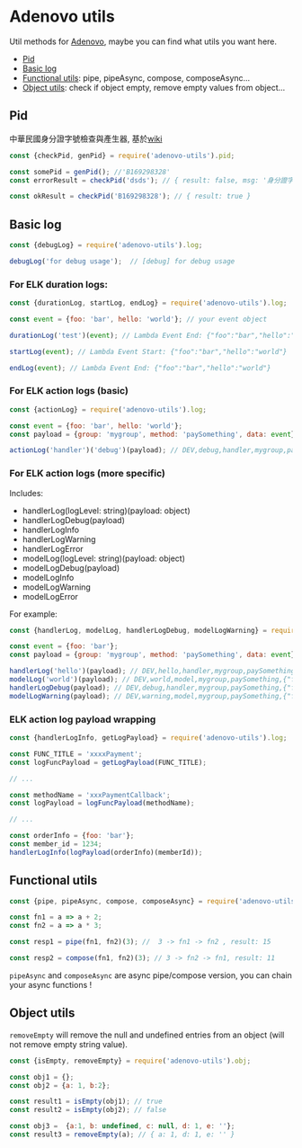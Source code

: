 # Adenovo utils

Util methods for [Adenovo](https://www.adenovo.com/),  maybe you can find what utils you want here.

- [Pid](#pid)
- [Basic log](#basic-log)
- [Functional utils](#functional-utils): pipe, pipeAsync, compose, composeAsync...
- [Object utils](#object-utils): check if object empty, remove empty values from object...

## Pid

中華民國身分證字號檢查與產生器, 基於[wiki](https://zh.wikipedia.org/wiki/%E4%B8%AD%E8%8F%AF%E6%B0%91%E5%9C%8B%E5%9C%8B%E6%B0%91%E8%BA%AB%E5%88%86%E8%AD%89#%E7%B7%A8%E8%99%9F%E8%A6%8F%E5%89%87)


``` js
const {checkPid, genPid} = require('adenovo-utils').pid;

const somePid = genPid(); //'B169298328'
const errorResult = checkPid('dsds'); // { result: false, msg: '身分證字號長度不正確' }

const okResult = checkPid('B169298328'); // { result: true }
```

## Basic log

``` js
const {debugLog} = require('adenovo-utils').log;

debugLog('for debug usage');  // [debug] for debug usage
```

### For ELK duration logs:

``` js
const {durationLog, startLog, endLog} = require('adenovo-utils').log;

const event = {foo: 'bar', hello: 'world'}; // your event object

durationLog('test')(event); // Lambda Event End: {"foo":"bar","hello":"world"}

startLog(event); // Lambda Event Start: {"foo":"bar","hello":"world"}

endLog(event); // Lambda Event End: {"foo":"bar","hello":"world"}
```

### For ELK action logs (basic)

``` js
const {actionLog} = require('adenovo-utils').log;

const event = {foo: 'bar', hello: 'world'};
const payload = {group: 'mygroup', method: 'paySomething', data: event}; // optional: memberId

actionLog('handler')('debug')(payload); // DEV,debug,handler,mygroup,paySomething,{"foo":"bar","hello":"world"}

```

### For ELK action logs (more specific)

Includes:
  - handlerLog(logLevel: string)(payload: object)
  - handlerLogDebug(payload)
  - handlerLogInfo
  - handlerLogWarning
  - handlerLogError
  - modelLog(logLevel: string)(payload: object)
  - modelLogDebug(payload)
  - modelLogInfo
  - modelLogWarning
  - modelLogError

For example:

``` js
const {handlerLog, modelLog, handlerLogDebug, modelLogWarning} = require('adenovo-utils').log;

const event = {foo: 'bar'};
const payload = {group: 'mygroup', method: 'paySomething', data: event};

handlerLog('hello')(payload); // DEV,hello,handler,mygroup,paySomething,{"foo":"bar"}
modelLog('world')(payload); // DEV,world,model,mygroup,paySomething,{"foo":"bar"}
handlerLogDebug(payload); // DEV,debug,handler,mygroup,paySomething,{"foo":"bar"}
modelLogWarning(payload); // DEV,warning,model,mygroup,paySomething,{"foo":"bar"}
```

### ELK action log payload wrapping

``` js
const {handlerLogInfo, getLogPayload} = require('adenovo-utils').log;

const FUNC_TITLE = 'xxxxPayment';
const logFuncPayload = getLogPayload(FUNC_TITLE);

// ...

const methodName = 'xxxPaymentCallback';
const logPayload = logFuncPayload(methodName);

// ...

const orderInfo = {foo: 'bar'};
const member_id = 1234;
handlerLogInfo(logPayload(orderInfo)(memberId));
```

## Functional utils

``` js
const {pipe, pipeAsync, compose, composeAsync} = require('adenovo-utils').functional;

const fn1 = a => a + 2;
const fn2 = a => a * 3;

const resp1 = pipe(fn1, fn2)(3); //  3 -> fn1 -> fn2 , result: 15

const resp2 = compose(fn1, fn2)(3); // 3 -> fn2 -> fn1, result: 11
```

`pipeAsync` and `composeAsync` are async pipe/compose version, you can chain your async functions !


## Object utils

`removeEmpty` will remove the null and undefined entries from an object (will not remove empty string value).

``` js
const {isEmpty, removeEmpty} = require('adenovo-utils').obj;

const obj1 = {};
const obj2 = {a: 1, b:2};

const result1 = isEmpty(obj1); // true
const result2 = isEmpty(obj2); // false

const obj3 =  {a:1, b: undefined, c: null, d: 1, e: ''};
const result3 = removeEmpty(a); // { a: 1, d: 1, e: '' }
```